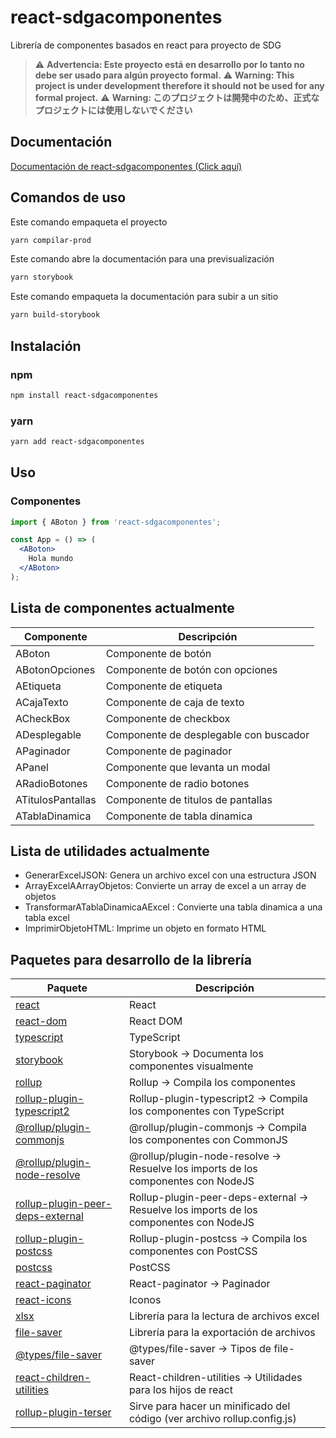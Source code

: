 # react-sdgacomponentes
Librería de componentes basados en react para proyecto de SDG

> :warning: **Advertencia: Este proyecto está en desarrollo por lo tanto no debe ser usado para algún proyecto formal.**
> :warning: **Warning: This project is under development therefore it should not be used for any formal project.**
> :warning: **Warning: このプロジェクトは開発中のため、正式なプロジェクトには使用しないでください**

## Documentación
[Documentación de react-sdgacomponentes (Click aquí)](https://allam05.github.io/react-sgacomponentes/)

## Comandos de uso
  Este comando empaqueta el proyecto
  ```bash
  yarn compilar-prod
  ```
  Este comando abre la documentación para una previsualización
  ```bash
  yarn storybook
  ```
  Este comando empaqueta la documentación para subir a un sitio
  ```bash
  yarn build-storybook
  ```

## Instalación
### npm
```bash
npm install react-sdgacomponentes
```

### yarn
```bash
yarn add react-sdgacomponentes
```

## Uso
### Componentes
```jsx
import { ABoton } from 'react-sdgacomponentes';

const App = () => (
  <ABoton>
    Hola mundo
  </ABoton>
);
```

## Lista de componentes actualmente
| Componente                                                  | Descripción                                                             |
| -- | -- |
| ABoton                                                      | Componente de botón                                                     |
| ABotonOpciones                                              | Componente de botón con opciones                                        |
| AEtiqueta                                                   | Componente de etiqueta                                                  |
| ACajaTexto                                                  | Componente de caja de texto                                             |
| ACheckBox                                                   | Componente de checkbox                                                  |
| ADesplegable                                                | Componente de desplegable con buscador                                  |
| APaginador                                                  | Componente de paginador                                                 |
| APanel                                                      | Componente que levanta un modal                                         |
| ARadioBotones                                               | Componente de radio botones                                             |
| ATitulosPantallas                                           | Componente de titulos de pantallas                                      |
| ATablaDinamica                                              | Componente de tabla dinamica                                            |

## Lista de utilidades actualmente

 - GenerarExcelJSON: Genera un archivo excel con una estructura JSON
 - ArrayExcelAArrayObjetos: Convierte un array de excel a un array de objetos
 - TransformarATablaDinamicaAExcel : Convierte una tabla dinamica a una tabla excel
 - ImprimirObjetoHTML: Imprime un objeto en formato HTML

## Paquetes para desarrollo de la librería

| Paquete                                                                                               | Descripción                                                                               |
| -- | -- |
| [react](https://es.reactjs.org)                                                                       | React                                                                                     |
| [react-dom](https://es.reactjs.org/docs/dom-elements.html)                                            | React DOM                                                                                 |
| [typescript](https://www.typescriptlang.org/)                                                         | TypeScript                                                                                |
| [storybook](https://storybook.js.org/)                                                                | Storybook -> Documenta los componentes visualmente                                        |
| [rollup](https://rollupjs.org/)                                                                       | Rollup -> Compila los componentes                                                         |
| [rollup-plugin-typescript2](https://www.npmjs.com/package/rollup-plugin-typescript2)                  | Rollup-plugin-typescript2 -> Compila los componentes con TypeScript                       |
| [@rollup/plugin-commonjs](https://www.npmjs.com/package/@rollup/plugin-commonjs)                      | @rollup/plugin-commonjs -> Compila los componentes con CommonJS                           |
| [@rollup/plugin-node-resolve](https://www.npmjs.com/package/@rollup/plugin-node-resolve)              | @rollup/plugin-node-resolve -> Resuelve los imports de los componentes con NodeJS         |
| [rollup-plugin-peer-deps-external](https://www.npmjs.com/package/rollup-plugin-peer-deps-external)    | Rollup-plugin-peer-deps-external -> Resuelve los imports de los componentes con NodeJS    |
| [rollup-plugin-postcss](https://www.npmjs.com/package/rollup-plugin-postcss)                          | Rollup-plugin-postcss -> Compila los componentes con PostCSS                              |
| [postcss](https://www.npmjs.com/package/postcss)                                                      | PostCSS                                                                                   |
| [react-paginator](https://www.npmjs.com/package/react-paginator)                                      | React-paginator -> Paginador                                                              |
| [react-icons](https://www.npmjs.com/package/react-icons)                                              | Iconos                                                                                    |
| [xlsx](https://www.npmjs.com/package/xlsx)                                                            | Librería para la lectura de archivos excel                                                |
| [file-saver](https://www.npmjs.com/package/file-saver)                                                | Librería para la exportación de archivos                                                  |
| [@types/file-saver](https://www.npmjs.com/package/@types/file-saver)                                  | @types/file-saver -> Tipos de file-saver                                                  |
| [react-children-utilities](https://www.npmjs.com/package/react-children-utilities)                    | React-children-utilities -> Utilidades para los hijos de react                            |
| [rollup-plugin-terser](https://www.npmjs.com/package/rollup-plugin-terser)                            | Sirve para hacer un minificado del código (ver archivo rollup.config.js)                  |